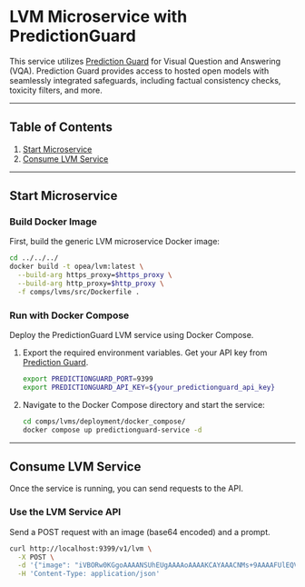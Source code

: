 # LVM Microservice with PredictionGuard

This service utilizes [Prediction Guard](https://docs.predictionguard.com) for Visual Question and Answering (VQA). Prediction Guard provides access to hosted open models with seamlessly integrated safeguards, including factual consistency checks, toxicity filters, and more.

---

## Table of Contents

1. [Start Microservice](#start-microservice)
2. [Consume LVM Service](#consume-lvm-service)

---

## Start Microservice

### Build Docker Image

First, build the generic LVM microservice Docker image:
```bash
cd ../../../
docker build -t opea/lvm:latest \
  --build-arg https_proxy=$https_proxy \
  --build-arg http_proxy=$http_proxy \
  -f comps/lvms/src/Dockerfile .
```

### Run with Docker Compose

Deploy the PredictionGuard LVM service using Docker Compose.

1.  Export the required environment variables. Get your API key from [Prediction Guard](https://docs.predictionguard.com).
    ```bash
    export PREDICTIONGUARD_PORT=9399
    export PREDICTIONGUARD_API_KEY=${your_predictionguard_api_key}
    ```

2.  Navigate to the Docker Compose directory and start the service:
    ```bash
    cd comps/lvms/deployment/docker_compose/
    docker compose up predictionguard-service -d
    ```

---

## Consume LVM Service

Once the service is running, you can send requests to the API.

### Use the LVM Service API

Send a POST request with an image (base64 encoded) and a prompt.

```bash
curl http://localhost:9399/v1/lvm \
  -X POST \
  -d '{"image": "iVBORw0KGgoAAAANSUhEUgAAAAoAAAAKCAYAAACNMs+9AAAAFUlEQVR42mP8/5+hnoEIwDiqkL4KAcT9GO0U4BxoAAAAAElFTkSuQmCC", "prompt":"What is this?"}' \
  -H 'Content-Type: application/json'
```